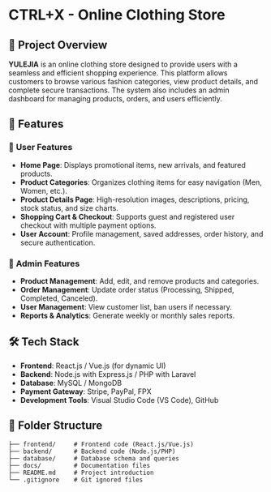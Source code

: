 # CTRL+X - Online Clothing Store  

## 📌 Project Overview  
**YULEJIA** is an online clothing store designed to provide users with a seamless and efficient shopping experience. This platform allows customers to browse various fashion categories, view product details, and complete secure transactions. The system also includes an admin dashboard for managing products, orders, and users efficiently.  

## 🚀 Features  

### 🛒 **User Features**  
- **Home Page**: Displays promotional items, new arrivals, and featured products.  
- **Product Categories**: Organizes clothing items for easy navigation (Men, Women, etc.).  
- **Product Details Page**: High-resolution images, descriptions, pricing, stock status, and size charts.  
- **Shopping Cart & Checkout**: Supports guest and registered user checkout with multiple payment options.  
- **User Account**: Profile management, saved addresses, order history, and secure authentication.  

### 🔧 **Admin Features**  
- **Product Management**: Add, edit, and remove products and categories.  
- **Order Management**: Update order status (Processing, Shipped, Completed, Canceled).  
- **User Management**: View customer list, ban users if necessary.  
- **Reports & Analytics**: Generate weekly or monthly sales reports.  

## 🛠️ Tech Stack  
- **Frontend**: React.js / Vue.js (for dynamic UI)  
- **Backend**: Node.js with Express.js / PHP with Laravel  
- **Database**: MySQL / MongoDB  
- **Payment Gateway**: Stripe, PayPal, FPX  
- **Development Tools**: Visual Studio Code (VS Code), GitHub  

## 📂 Folder Structure  
```plaintext
├── frontend/     # Frontend code (React.js/Vue.js)
├── backend/      # Backend code (Node.js/PHP)
├── database/     # Database schema and queries
├── docs/         # Documentation files
├── README.md     # Project introduction
└── .gitignore    # Git ignored files
